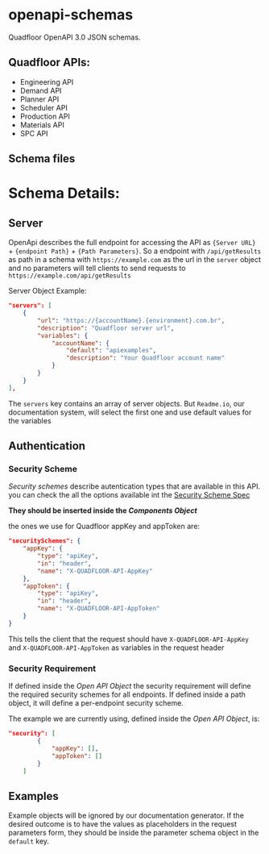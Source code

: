 # openapi-schemas
Quadfloor OpenAPI 3.0 JSON schemas. 

## Quadfloor APIs:
- Engineering API
- Demand API
- Planner API
- Scheduler API
- Production API
- Materials API
- SPC API
## Schema files

# Schema Details:

## Server

OpenApi describes the full endpoint for accessing the API as `{Server URL}` + `{endpoint Path}` + `{Path Parameters}`.
So a endpoint with `/api/getResults` as path in a schema with `https://example.com` as the url in the `server` object and no parameters will tell clients to send requests to `https://example.com/api/getResults`

Server Object Example: 

```json 
"servers": [
    {
        "url": "https://{accountName}.{environment}.com.br",
        "description": "Quadfloor server url",
        "variables": {
            "accountName": {
                "default": "apiexamples",
                "description": "Your Quadfloor account name"
            }
        }
    }
],
```
The `servers` key contains an array of server objects. But `Readme.io`, our documentation system, will select the first one and use default values for the variables

## Authentication

### Security Scheme

_Security schemes_ describe autentication types that are available in this API. you can check the all the options available int the [Security Scheme Spec](http://spec.openapis.org/oas/v3.0.0#security-scheme-object) 

**They should be inserted inside the _Components Object_** 

the ones we use for Quadfloor appKey and appToken are:

```json 
"securitySchemes": {
    "appKey": {
        "type": "apiKey",
        "in": "header",
        "name": "X-QUADFLOOR-API-AppKey"
    },
    "appToken": {
        "type": "apiKey",
        "in": "header",
        "name": "X-QUADFLOOR-API-AppToken"
    }
}
```

This tells the client that the request should have `X-QUADFLOOR-API-AppKey` and `X-QUADFLOOR-API-AppToken` as variables in the request header

### Security Requirement

If defined inside the _Open API Object_ the security requirement will define the required security schemes for all endpoints. If defined inside a path object, it will define a per-endpoint security scheme. 

The example we are currently using, defined inside the _Open API Object_, is:

```json 
"security": [
        {
            "appKey": [],
            "appToken": []
        }
    ]
```

## Examples

Example objects will be ignored by our documentation generator. If the desired outcome is to have the values as placeholders in the request parameters form, they should be inside the parameter schema object in the `default` key. 

